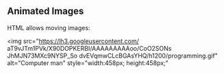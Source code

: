 

<html>

<body>

<h2>Animated Images</h2>

<p>HTML allows moving images:</p>

<img src="https://lh3.googleusercontent.com/ aT9vJTm1PVk/X90DOPKERBI/AAAAAAAAAoo/CoO2SONs JhMJN73MXc9NYSP_So dvEVqmwCLcBGAsYHQ/h1200/programming.gif" alt="Computer man" style="width:458px; height:458px;"

</body> </html>
